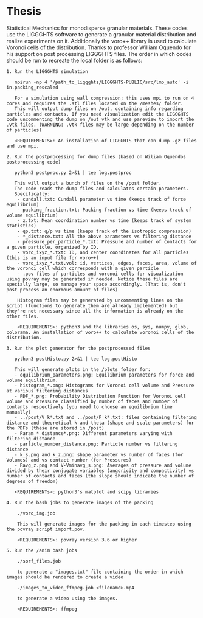 # Thesis
Statistical Mechanics for monodisperse granular materials.
These codes use the LIGGGHTS software to generate a granular material distribution and realize experiments on it.
Additionally the voro++ library is used to calculate Voronoi cells of the distribution.
Thanks to professor William Oquendo for his support on post processing LIGGGHTS files.
The order in which codes should be run to recreate the local folder is as follows:

    1. Run the LIGGGHTS simulation
    
       mpirun -np 4 '/path_to_liggghts/LIGGGHTS-PUBLIC/src/lmp_auto' -i in.packing_rescaled
       
       For a simulation using wall compression; this uses mpi to run on 4 cores and requires the .stl files located on the /meshes/ folder.
       This will output dump files on /out, containing info regarding particles and contacts. If you need visualization edit the LIGGGHTS code uncommenting the dump on /out_vtk and use pareview to import the .vtk files. (WARNING: .vtk files may be large depending on the number of particles)
       
       <REQUIREMENTS>: An installation of LIGGGHTS that can dump .gz files and use mpi.
       
    2. Run the postprocessing for dump files (based on Wiliam Oquendos postprocessing code)
    
       python3 postproc.py 2>&1 | tee log.postproc
        
       This will output a bunch of files on the /post folder.
       The code reads the dump files and calculates certain parameters.
       Specifically:
        - cundall.txt: Cundall parameter vs time (keeps track of force equilibrium)
        - packing_fraction.txt: Packing fraction vs time (keeps track of volume equilibrium)
        - z.txt: Mean coordination number vs time (keeps track of system statistics)
        - qp.txt: q/p vs time (keeps track of the isotropic compression)
        - *_distance.txt: All the above parameters vs filtering distance
        - pressure_per_particle_*.txt: Pressure and number of contacts for a given particle, organized by ID.
        - voro_ixyz_*.txt: ID, and center coordinates for all particles (this is an input file for voro++)
        - voro_ixyz_*.txt.vol: id, vertices, edges, faces, area, volume of the voronoi cell which corresponds with a given particle
        - .pov files of particles and voronoi cells for visualization using povray may be generated if needed. Notice these files are specially large, so manage your space accordingly. (That is, don't post process an enormous amount of files)

        Histogram files may be generated by uncommenting lines on the script (functions to generate them are already implemented) but they're not necessary since all the information is already on the other files.
        
        <REQUIREMENTS>: python3 and the libraries os, sys, numpy, glob, colorama. An installation of voro++ to calculate voronoi cells of the distribution.
        
    3. Run the plot generator for the postprocessed files
       
       python3 postHisto.py 2>&1 | tee log.postHisto
       
       This will generate plots in the /plots folder for:
       - equilibrium_parameters.png: Equilibrium parameters for force and volume equilibrium.
       - histogram_*.png: Histograms for Voronoi cell volume and Pressure at various filtering distances
       - PDF_*.png: Probability Distribution Function for Voronoi cell volume and Pressure classified by number of faces and number of contants respectively (you need to choose an equilibrium time manually)
       - ../post/V_k*.txt and ../post/P_k*.txt: files containing filtering distance and theoretical k and theta (shape and scale parameters) for the PDFs (these are stored in /post)
       - Param_*_distance*.png: Different parameters varying with filtering distance
       - particle_number_distance.png: Particle number vs filtering distance
       - k_s.png and k_z.png: shape parameter vs number of faces (for Volumes) and vs contact number (for Pressures)
       - Pavg_z.png and V-Vminavg_s.png: Averages of pressure and volume divided by their conjugate variables (angoricity and compactivity) vs number of contacts and faces (the slope should indicate the number of degrees of freedom)
       
       <REQUIREMENTs>: python3's matplot and scipy libraries
       
    4. Run the bash jobs to generate images of the packing
    
        ./voro_img.job
        
        This will generate images for the packing in each timestep using the povray script import.pov.
        
        <REQUIREMENTS>: povray version 3.6 or higher
        
    5. Run the /anim bash jobs
    
        ./sorf_files.job
        
        to generate a "images.txt" file containing the order in which images should be rendered to create a video
        
        ./images_to_video_ffmpeg.job <filename>.mp4
        
        to generate a video using the images.
        
        <REQUIREMENTS>: ffmpeg
